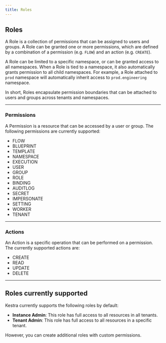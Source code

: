 ```yaml
---
title: Roles
---
```



## Roles

A Role is a collection of permissions that can be assigned to users and groups. A Role can be granted one or more permissions, which are defined by a combination of a permission (e.g. `FLOW`) and an action (e.g. `CREATE`).

A Role can be limited to a specific namespace, or can be granted access to all namespaces. When a Role is tied to a namespace, it also automatically grants permission to all child namespaces. For example, a Role attached to `prod` namespace will automatically inherit access to `prod.engineering` namespace.

In short, Roles encapsulate permission boundaries that can be attached to users and groups across tenants and namespaces.

---

### Permissions

A Permission is a resource that can be accessed by a user or group. The following permissions are currently supported:

- FLOW
- BLUEPRINT
- TEMPLATE
- NAMESPACE
- EXECUTION
- USER
- GROUP
- ROLE
- BINDING
- AUDITLOG
- SECRET
- IMPERSONATE
- SETTING
- WORKER
- TENANT

---

### Actions

An Action is a specific operation that can be performed on a permission. The currently supported actions are:

- CREATE
- READ
- UPDATE
- DELETE

---

## Roles currently supported

Kestra currently supports the following roles by default:
- **Instance Admin**: This role has full access to all resources in all tenants.
- **Tenant Admin**: This role has full access to all resources in a specific tenant.

However, you can create additional roles with custom permissions.

<ChildTableOfContents />
